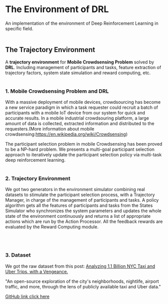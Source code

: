 # The Environment of DRL
An implementation of the environment of Deep Reinforcement Learning in specific field.
<br/></br>
## The Trajectory Environment
A **trajectory environment** for **Mobile Crowdsensing Problem** solved by **DRL**. Including management of participants and tasks, feature extraction of trajectory factors, system state simulation and reward computing, etc.
<br/></br>
### 1. Mobile Crowdsensing Problem and DRL

With a massive deployment of mobile devices, crowdsourcing has become a new service paradigm in which a task requester could recruit a batch of participants with a mobile IoT device from our system for quick and accurate results. In a mobile industrial crowdsouring platform, a large amount of data is collected, extracted information and distributed to the requesters.(More information about mobile crowdsensing:https://en.wikipedia.org/wiki/Crowdsensing)

The participant selection problem in mobile Crowdsensing has been proved to be a NP-hard problem. We presents a multi-goal participant selection approach to iteratively update the participant selection policy via multi-task deep reinforcement learning.
<br/></br>
### 2. Trajectory Environment
We got two generators in the environment simulator combining real datasets to stimulate the participant selection process, with a Trajectory Manager, in charge of the management of participants and tasks. A policy algorithm gets all the features of participants and tasks from the States Simulator who synchronizes the system parameters and updates the whole state of the environment continuously and returns a list of appropriate actions which are run by the Action Processor. All the feedback rewards are evaluated by the Reward Computing module.

<br/></br>
### 3. Dataset
We got the raw dataset from this post: [Analyzing 1.1 Billion NYC Taxi and Uber Trips, with a Vengeance.][1]  

"An open-source exploration of the city's neighborhoods, nightlife, airport traffic, and more, through the lens of publicly available taxi and Uber data."

[GitHub link click here][2]

[1]: https://toddwschneider.com/posts/analyzing-1-1-billion-nyc-taxi-and-uber-trips-with-a-vengeance/  
[2]: https://github.com/toddwschneider/nyc-taxi-data

